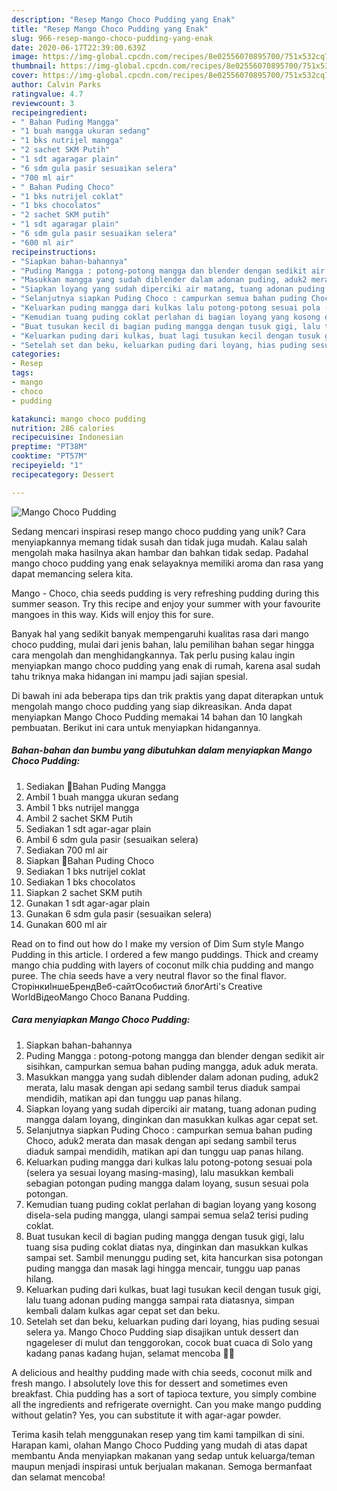 ```yaml
---
description: "Resep Mango Choco Pudding yang Enak"
title: "Resep Mango Choco Pudding yang Enak"
slug: 966-resep-mango-choco-pudding-yang-enak
date: 2020-06-17T22:39:00.639Z
image: https://img-global.cpcdn.com/recipes/8e02556070895700/751x532cq70/mango-choco-pudding-foto-resep-utama.jpg
thumbnail: https://img-global.cpcdn.com/recipes/8e02556070895700/751x532cq70/mango-choco-pudding-foto-resep-utama.jpg
cover: https://img-global.cpcdn.com/recipes/8e02556070895700/751x532cq70/mango-choco-pudding-foto-resep-utama.jpg
author: Calvin Parks
ratingvalue: 4.7
reviewcount: 3
recipeingredient:
- " Bahan Puding Mangga"
- "1 buah mangga ukuran sedang"
- "1 bks nutrijel mangga"
- "2 sachet SKM Putih"
- "1 sdt agaragar plain"
- "6 sdm gula pasir sesuaikan selera"
- "700 ml air"
- " Bahan Puding Choco"
- "1 bks nutrijel coklat"
- "1 bks chocolatos"
- "2 sachet SKM putih"
- "1 sdt agaragar plain"
- "6 sdm gula pasir sesuaikan selera"
- "600 ml air"
recipeinstructions:
- "Siapkan bahan-bahannya"
- "Puding Mangga : potong-potong mangga dan blender dengan sedikit air sisihkan, campurkan semua bahan puding mangga, aduk aduk merata."
- "Masukkan mangga yang sudah diblender dalam adonan puding, aduk2 merata, lalu masak dengan api sedang sambil terus diaduk sampai mendidih, matikan api dan tunggu uap panas hilang."
- "Siapkan loyang yang sudah diperciki air matang, tuang adonan puding mangga dalam loyang, dinginkan dan masukkan kulkas agar cepat set."
- "Selanjutnya siapkan Puding Choco : campurkan semua bahan puding Choco, aduk2 merata dan masak dengan api sedang sambil terus diaduk sampai mendidih, matikan api dan tunggu uap panas hilang."
- "Keluarkan puding mangga dari kulkas lalu potong-potong sesuai pola (selera ya sesuai loyang masing-masing), lalu masukkan kembali sebagian potongan puding mangga dalam loyang, susun sesuai pola potongan."
- "Kemudian tuang puding coklat perlahan di bagian loyang yang kosong disela-sela puding mangga, ulangi sampai semua sela2 terisi puding coklat."
- "Buat tusukan kecil di bagian puding mangga dengan tusuk gigi, lalu tuang sisa puding coklat diatas nya, dinginkan dan masukkan kulkas sampai set. Sambil menunggu puding set, kita hancurkan sisa potongan puding mangga dan masak lagi hingga mencair, tunggu uap panas hilang."
- "Keluarkan puding dari kulkas, buat lagi tusukan kecil dengan tusuk gigi, lalu tuang adonan puding mangga sampai rata diatasnya, simpan kembali dalam kulkas agar cepat set dan beku."
- "Setelah set dan beku, keluarkan puding dari loyang, hias puding sesuai selera ya. Mango Choco Pudding siap disajikan untuk dessert dan ngageleser di mulut dan tenggorokan, cocok buat cuaca di Solo yang kadang panas kadang hujan, selamat mencoba 🤗😘"
categories:
- Resep
tags:
- mango
- choco
- pudding

katakunci: mango choco pudding 
nutrition: 286 calories
recipecuisine: Indonesian
preptime: "PT38M"
cooktime: "PT57M"
recipeyield: "1"
recipecategory: Dessert

---
```



![Mango Choco Pudding](https://img-global.cpcdn.com/recipes/8e02556070895700/751x532cq70/mango-choco-pudding-foto-resep-utama.jpg)

Sedang mencari inspirasi resep mango choco pudding yang unik? Cara menyiapkannya memang tidak susah dan tidak juga mudah. Kalau salah mengolah maka hasilnya akan hambar dan bahkan tidak sedap. Padahal mango choco pudding yang enak selayaknya memiliki aroma dan rasa yang dapat memancing selera kita.

Mango - Choco, chia seeds pudding is very refreshing pudding during this summer season. Try this recipe and enjoy your summer with your favourite mangoes in this way. Kids will enjoy this for sure.

Banyak hal yang sedikit banyak mempengaruhi kualitas rasa dari mango choco pudding, mulai dari jenis bahan, lalu pemilihan bahan segar hingga cara mengolah dan menghidangkannya. Tak perlu pusing kalau ingin menyiapkan mango choco pudding yang enak di rumah, karena asal sudah tahu triknya maka hidangan ini mampu jadi sajian spesial.


Di bawah ini ada beberapa tips dan trik praktis yang dapat diterapkan untuk mengolah mango choco pudding yang siap dikreasikan. Anda dapat menyiapkan Mango Choco Pudding memakai 14 bahan dan 10 langkah pembuatan. Berikut ini cara untuk menyiapkan hidangannya.

<!--inarticleads1-->

##### Bahan-bahan dan bumbu yang dibutuhkan dalam menyiapkan Mango Choco Pudding:

1. Sediakan  🍄Bahan Puding Mangga
1. Ambil 1 buah mangga ukuran sedang
1. Ambil 1 bks nutrijel mangga
1. Ambil 2 sachet SKM Putih
1. Sediakan 1 sdt agar-agar plain
1. Ambil 6 sdm gula pasir (sesuaikan selera)
1. Sediakan 700 ml air
1. Siapkan  🍄Bahan Puding Choco
1. Sediakan 1 bks nutrijel coklat
1. Sediakan 1 bks chocolatos
1. Siapkan 2 sachet SKM putih
1. Gunakan 1 sdt agar-agar plain
1. Gunakan 6 sdm gula pasir (sesuaikan selera)
1. Gunakan 600 ml air


Read on to find out how do I make my version of Dim Sum style Mango Pudding in this article. I ordered a few mango puddings. Thick and creamy mango chia pudding with layers of coconut milk chia pudding and mango puree. The chia seeds have a very neutral flavor so the final flavor. СторінкиІншеБрендВеб-сайтОсобистий блоґArti&#39;s Creative WorldВідеоMango Choco Banana Pudding. 

<!--inarticleads2-->

##### Cara menyiapkan Mango Choco Pudding:

1. Siapkan bahan-bahannya
1. Puding Mangga : potong-potong mangga dan blender dengan sedikit air sisihkan, campurkan semua bahan puding mangga, aduk aduk merata.
1. Masukkan mangga yang sudah diblender dalam adonan puding, aduk2 merata, lalu masak dengan api sedang sambil terus diaduk sampai mendidih, matikan api dan tunggu uap panas hilang.
1. Siapkan loyang yang sudah diperciki air matang, tuang adonan puding mangga dalam loyang, dinginkan dan masukkan kulkas agar cepat set.
1. Selanjutnya siapkan Puding Choco : campurkan semua bahan puding Choco, aduk2 merata dan masak dengan api sedang sambil terus diaduk sampai mendidih, matikan api dan tunggu uap panas hilang.
1. Keluarkan puding mangga dari kulkas lalu potong-potong sesuai pola (selera ya sesuai loyang masing-masing), lalu masukkan kembali sebagian potongan puding mangga dalam loyang, susun sesuai pola potongan.
1. Kemudian tuang puding coklat perlahan di bagian loyang yang kosong disela-sela puding mangga, ulangi sampai semua sela2 terisi puding coklat.
1. Buat tusukan kecil di bagian puding mangga dengan tusuk gigi, lalu tuang sisa puding coklat diatas nya, dinginkan dan masukkan kulkas sampai set. Sambil menunggu puding set, kita hancurkan sisa potongan puding mangga dan masak lagi hingga mencair, tunggu uap panas hilang.
1. Keluarkan puding dari kulkas, buat lagi tusukan kecil dengan tusuk gigi, lalu tuang adonan puding mangga sampai rata diatasnya, simpan kembali dalam kulkas agar cepat set dan beku.
1. Setelah set dan beku, keluarkan puding dari loyang, hias puding sesuai selera ya. Mango Choco Pudding siap disajikan untuk dessert dan ngageleser di mulut dan tenggorokan, cocok buat cuaca di Solo yang kadang panas kadang hujan, selamat mencoba 🤗😘


A delicious and healthy pudding made with chia seeds, coconut milk and fresh mango. I absolutely love this for dessert and sometimes even breakfast. Chia pudding has a sort of tapioca texture, you simply combine all the ingredients and refrigerate overnight. Can you make mango pudding without gelatin? Yes, you can substitute it with agar-agar powder. 

Terima kasih telah menggunakan resep yang tim kami tampilkan di sini. Harapan kami, olahan Mango Choco Pudding yang mudah di atas dapat membantu Anda menyiapkan makanan yang sedap untuk keluarga/teman maupun menjadi inspirasi untuk berjualan makanan. Semoga bermanfaat dan selamat mencoba!
